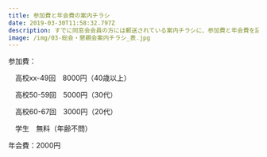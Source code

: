 ```yaml
---
title: 参加費と年会費の案内チラシ
date: 2019-03-30T11:58:32.797Z
description: すでに同窓会会員の方には郵送されている案内チラシに、参加費と年会費を記載しています。
image: /img/03-総会・懇親会案内チラシ_表.jpg
---
```

参加費：

　高校xx-49回　8000円（40歳以上）

　高校50-59回　5000円（30代）

　高校60-67回　3000円（20代）

　学生　無料（年齢不問）



年会費：2000円
